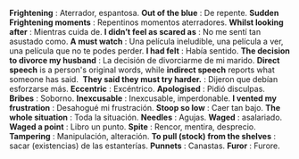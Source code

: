 **Frightening** : Aterrador, espantosa.
**Out of the blue** : De repente.
**Sudden Frightening moments** : Repentinos momentos aterradores.
**Whilst looking after** : Mientras cuida de.
**I didn’t feel as scared as** : No me sentí tan asustado como.
**A must watch** : Una película ineludible, una película a ver, una película que no te podes perder.
**I had felt** : Había sentido.
**The decision to divorce my husband** : La decisión de divorciarme de mi marido.
**Direct speech** is a person's original words, while **indirect speech** reports what someone has said. 
**They said they must try harder.** : Dijeron que debían esforzarse más.
**Eccentric** : Excéntrico.
**Apologised** : Pidió disculpas.
**Bribes** : Soborno.
**Inexcusable** : Inexcusable, imperdonable.
**I vented my frustration** : Desahogué mi frustración.
**Stoop so low** : Caer tan bajo.
**The whole situation** : Toda la situación.
**Needles**  :  Agujas.
**Waged** : asalariado.
**Waged a point** : Libro un punto.
**Spite** : Rencor, mentira, desprecio.
**Tampering** : Manipulación, alteración.
**To pull (stock) from the shelves** : sacar (existencias) de las estanterías.
**Punnets** : Canastas.
**Furor** : Furore.
